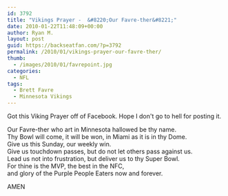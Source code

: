 ```yaml
---
id: 3792
title: "Vikings Prayer -  &#8220;Our Favre-ther&#8221;"
date: 2010-01-22T11:48:09+00:00
author: Ryan M.
layout: post
guid: https://backseatfan.com/?p=3792
permalink: /2010/01/vikings-prayer-our-favre-ther/
thumb:
  - /images/2010/01/favrepoint.jpg
categories:
  - NFL
tags:
  - Brett Favre
  - Minnesota Vikings
---
```


<div class="entry">
  <p>
    Got this Viking Prayer off of Facebook. Hope I don't go to hell for posting it.
  </p>

  <p>
    Our Favre-ther who art in Minnesota hallowed be thy name.<br /> Thy Bowl will come, it will be won, in Miami as it is in thy Dome.<br /> Give us this Sunday, our weekly win.<br /> Give us touchdown passes, but do not let others pass against us.<br /> Lead us not into frustration, but deliver us to thy Super Bowl.<br /> For thine is the MVP, the best in the NFC,<br /> and glory of the Purple People Eaters now and forever.
  </p>

  <p>
    AMEN
  </p>
</div>

